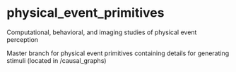 # physical_event_primitives
Computational, behavioral, and imaging studies of physical event perception

Master branch for physical event primitives containing details for generating stimuli (located in /causal_graphs)
